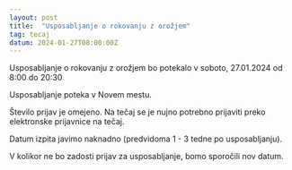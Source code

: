 ```yaml
---
layout: post
title:  "Usposabljanje o rokovanju z orožjem"
tag: tecaj
datum: 2024-01-27T08:00:00Z
---
```


Usposabljanje o rokovanju z orožjem bo potekalo v soboto, 27.01.2024 od 8:00 do 20:30

Usposabljanje poteka v Novem mestu.

Število prijav je omejeno. Na tečaj se je nujno potrebno prijaviti preko elektronske prijavnice na tečaj.

Datum izpita javimo naknadno (predvidoma 1 - 3 tedne po usposabljanju).

V kolikor ne bo zadosti prijav za usposabljanje, bomo sporočili nov datum.
